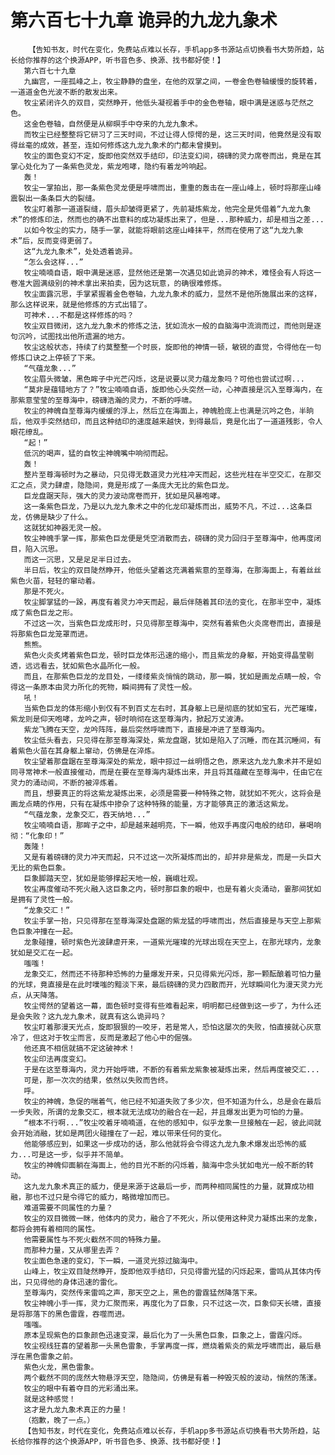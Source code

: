 # 第六百七十九章 诡异的九龙九象术
        【告知书友，时代在变化，免费站点难以长存，手机app多书源站点切换看书大势所趋，站长给你推荐的这个换源APP，听书音色多、换源、找书都好使！】
       第六百七十九章
       九幽宫，一座孤峰之上，牧尘静静的盘坐，在他的双掌之间，一卷金色卷轴缓慢的旋转着，一道道金色光波不断的散发出来。
       牧尘紧闭许久的双目，突然睁开，他低头凝视着手中的金色卷轴，眼中满是迷惑与茫然之色。
       这金色卷轴，自然便是从柳暝手中夺来的九龙九象术。
       而牧尘已经整整将它研习了三天时间，不过让得人惊愕的是，这三天时间，他竟然是没有取得丝毫的成效，甚至，连如何修炼这九龙九象术的门都未曾摸到。
       牧尘的面色变幻不定，旋即他突然双手结印，印法变幻间，磅礴的灵力席卷而出，竟是在其掌心处化为了一条紫色灵龙，紫龙咆哮，隐约有着龙吟响起。
       轰！
       牧尘一掌拍出，那一条紫色灵龙便是呼啸而出，重重的轰击在一座山峰上，顿时将那座山峰震裂出一条条巨大的裂缝。
       牧尘盯着那一道道裂缝，眉头却皱得更紧了，先前凝炼紫龙，他完全是凭借着“九龙九象术”的修炼印法，然而也的确不出意料的成功凝炼出来了，但是...那种威力，却是相当之差...
       以如今牧尘的实力，随手一掌，就能将眼前这座山峰抹平，然而在使用了这“九龙九象术”后，反而变得更弱了。
       这“九龙九象术”，处处透着诡异。
       “怎么会这样...”
       牧尘喃喃自语，眼中满是迷惑，显然他还是第一次遇见如此诡异的神术，难怪会有人将这一卷准大圆满级别的神术拿出来拍卖，因为这玩意，的确很难修炼。
       牧尘面露沉思，手掌紧握着金色卷轴，九龙九象术的威力，显然不是他所施展出来的这样，那么这样说来，就是他修炼的方式出错了。
       可神术...不都是这样修炼的吗？
       牧尘双目微闭，这九龙九象术的修炼之法，犹如流水一般的自脑海中流淌而过，而他则是逐句沉吟，试图找出他所遗漏的地方。
       牧尘这般状态，持续了约莫整整一个时辰，旋即他的神情一顿，敏锐的直觉，令得他在一句修炼口诀之上停顿了下来。
       “气蕴龙象...”
       牧尘眉头微皱，黑色眸子中光芒闪烁，这是说要以灵力蕴龙象吗？可他也尝试过啊...
       “莫非是蕴错地方了？”牧尘喃喃自语，旋即他心头突然一动，心神直接是沉入至尊海内，在那紫意莹莹的至尊海中，磅礴浩瀚的灵力，不断的呼啸。
       牧尘的神魄自至尊海内缓缓的浮上，然后立在海面上，神魄脸庞上也满是沉吟之色，半晌后，他双手突然结印，而且这种结印的速度越来越快，到得最后，竟是化出了一道道残影，令人眼花缭乱。
       “起！”
       低沉的喝声，猛的自牧尘神魄嘴中响彻而起。
       轰！
       整片至尊海顿时为之暴动，只见得无数道灵力光柱冲天而起，这些光柱在半空交汇，在那交汇之点，灵力肆虐，隐隐间，竟是形成了一条庞大无比的紫色巨龙。
       巨龙盘踞天际，强大的灵力波动席卷而开，犹如是风暴咆哮。
       这一条紫色巨龙，乃是以九龙九象术之中的化龙印凝炼而出，威势不凡，不过...这条巨龙，仿佛是缺少了什么。
       这就犹如神器无灵一般。
       牧尘神魄手掌一挥，那紫色巨龙便是凭空消散而去，磅礴的灵力回归于至尊海中，他再度闭目，陷入沉思。
       而这一沉思，又是足足半日过去。
       半日后，牧尘的双目陡然睁开，他低头望着这充满着紫意的至尊海，在那海面上，有着丝丝紫色火苗，轻轻的窜动着。
       那是不死火。
       牧尘脚掌猛的一跺，再度有着灵力冲天而起，最后伴随着其印法的变化，在那半空中，凝炼成了紫色巨龙之形。
       不过这一次，当紫色巨龙成形时，只见得那至尊海中，突然有着紫色火炎席卷而出，直接是将那紫色巨龙笼罩而进。
       熊熊。
       紫色火炎炙烤着紫色巨龙，顿时巨龙体形迅速的缩小，而且紫龙的身躯，开始变得晶莹剔透，远远看去，犹如紫色水晶所化一般。
       而且，在那紫色巨龙的龙目处，一缕缕紫炎悄悄的跳动，那一瞬，犹如是画龙点睛一般，令得这一条原本由灵力所化的死物，瞬间拥有了灵性一般。
       吼！
       当紫色巨龙的体形缩小到仅有不到百丈左右时，其身躯上已是彻底的犹如宝石，光芒璀璨，紫龙则是仰天咆哮，龙吟之声，顿时响彻在这至尊海内，掀起万丈波涛。
       紫龙飞腾在天空，龙吟阵阵，最后突然呼啸而下，直接是冲进了至尊海内。
       牧尘低头看去，只见得在那至尊海深处，紫龙盘踞，犹如是陷入了沉睡，而在其沉睡间，有着紫色火苗在其身躯上窜动，仿佛是在淬炼。
       牧尘望着那盘踞在至尊海深处的紫龙，眼中掠过一丝明悟之色，原来这九龙九象术并不是如同寻常神术一般直接催动，而是在要在至尊海内凝炼出来，并且将其蕴藏在至尊海中，任由它在灵力的涌动间，不断的被淬炼着。
       而且，想要真正的将这紫龙凝炼出来，必须是需要一种特殊之物，就犹如不死火，这将会是画龙点睛的作用，只有在凝炼中掺杂了这种特殊的能量，方才能够真正的激活这紫龙。
       “气蕴龙象，龙象交汇，吞天纳地...”
       牧尘喃喃自语，那眸子之中，却是越来越明亮，下一瞬，他双手再度闪电般的结印，暴喝响彻：“化象印！”
       轰隆！
       又是有着磅礴的灵力冲天而起，只不过这一次所凝炼而出的，却并非是紫龙，而是一头巨大无比的紫色巨象。
       巨象脚踏天空，犹如是能够撑起天地一般，巍峨壮观。
       牧尘再度催动不死火融入这巨象之内，顿时那巨象的眼中，也是有着火炎涌动，霎那间犹如是拥有了灵性一般。
       “龙象交汇！”
       牧尘手掌一抬，只见得那在至尊海深处盘踞的紫龙猛的呼啸而出，然后直接是与天空上那紫色巨象冲撞在一起。
       龙象碰撞，顿时紫色光波肆虐开来，一道紫光璀璨的光球出现在天空上，在那光球内，龙象犹如是交汇在一起。
       嗤嗤！
       龙象交汇，然而还不待那种恐怖的力量爆发开来，只见得紫光闪烁，那一颗酝酿着可怕力量的光球，竟直接是在此时噗嗤的黯淡下来，最后磅礴的灵力四散而开，光球瞬间化为漫天灵力光点，从天降落。
       牧尘愕然的望着这一幕，面色顿时变得有些难看起来，明明都已经做到这一步了，为什么还是会失败？这九龙九象术，就真有这么诡异吗？
       牧尘盯着那漫天光点，旋即狠狠的一咬牙，若是常人，恐怕这屡次的失败，怕直接就心灰意冷了，但这对于牧尘而言，反而是激起了他心中的倔强。
       他还真不相信就搞不定这破神术！
       牧尘印法再度变幻。
       于是在这至尊海内，灵力开始呼啸，不断的有着紫龙紫象被凝炼出来，然后再度被交汇...
       可是，那一次次的结果，依然以失败而告终。
       呼。
       牧尘的神魄，急促的喘着气，他已经不知道失败了多少次，但不知道为什么，总是会在最后一步失败，所谓的龙象交汇，根本就无法成功的融合在一起，并且爆发出更为可怕的力量。
       “根本不行啊...”牧尘咬着牙喃喃道，在他的感知中，似乎龙象一旦接触在一起，彼此间就会开始消融，犹如是两团火碰撞在了一起，难以带来任何的变化。
       他能够感应到，如果这一步成功的话，那么他就将会令得这九龙九象术爆发出恐怖的威力...可是这一步，似乎并不简单。
       牧尘的神魄仰面躺在海面上，他的目光不断的闪烁着，脑海中念头犹如电光一般不断的转动。
       这九龙九象术真正的威力，便是来源于这最后一步，而两种相同属性的力量，就算成功相融，那也不过只是令得它的威力，略微增加而已。
       难道需要不同属性的力量？
       牧尘的双目微微一眯，他体内的灵力，融合了不死火，所以使用这种灵力凝炼出来的龙象，都将会拥有着相同的属性。
       他需要属性与不死火截然不同的特殊力量。
       而那种力量，又从哪里去弄？
       牧尘面色急速的变幻，下一瞬，一道灵光掠过脑海中。
       山峰上，牧尘双目陡然睁开，旋即他双手结印，只见得雷光猛的闪烁起来，雷鸣从其体内传出，只见得他的身体迅速的雷化。
       至尊海内，突然传来雷鸣之声，那天空之上，黑色的雷霆猛然降落下来。
       牧尘神魄小手一挥，灵力汇聚而来，再度化为了巨象，只不过这一次，巨象仰天长啸，直接是将那落下的黑色雷霆，吞噬而进。
       嗤嗤。
       原本呈现紫色的巨象颜色迅速变深，最后化为了一头黑色巨象，巨象之上，雷霆闪烁。
       牧尘视线狂喜的望着那一头黑色雷象，手掌再度一挥，燃烧着紫炎的紫龙呼啸而出，最后悬浮在黑色雷象之前。
       紫色火龙，黑色雷象。
       两个截然不同的庞然大物悬浮天空，隐隐间，仿佛是有着一种毁灭般的波动，悄然的荡漾。
       牧尘的眼中有着夺目的光彩涌出来。
       就是这种感觉！
       这才是九龙九象术真正的力量！
       （抱歉，晚了一点。）
       【告知书友，时代在变化，免费站点难以长存，手机app多书源站点切换看书大势所趋，站长给你推荐的这个换源APP，听书音色多、换源、找书都好使！】